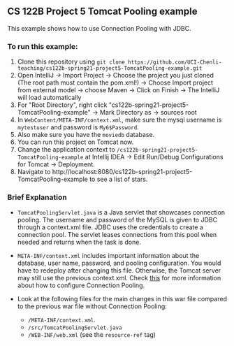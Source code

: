 ## CS 122B Project 5 Tomcat Pooling example

This example shows how to use Connection Pooling with JDBC.

### To run this example: 
1. Clone this repository using `git clone https://github.com/UCI-Chenli-teaching/cs122b-spring21-project5-TomcatPooling-example.git`
2. Open IntelliJ -> Import Project -> Choose the project you just cloned (The root path must contain the pom.xml!) -> Choose Import project from external model -> choose Maven -> Click on Finish -> The IntelliJ will load automatically
3. For "Root Directory", right click "cs122b-spring21-project5-TomcatPooling-example" -> Mark Directory as -> sources root
4. In `WebContent/META-INF/context.xml`, make sure the mysql username is `mytestuser` and password is `My6$Password`.
5. Also make sure you have the `moviedb` database.
6. You can run this project on Tomcat now.
7. Change the application context to `/cs122b-spring21-project5-TomcatPooling-example` at Intellij IDEA -> Edit Run/Debug Configurations for Tomcat -> Deployment.
8. Navigate to http://localhost:8080/cs122b-spring21-project5-TomcatPooling-example to see a list of stars.

### Brief Explanation
- `TomcatPoolingServlet.java` is a Java servlet that showcases connection pooling. The username and password of the MySQL is given to JDBC through a context.xml file. JDBC uses the credentials to create a connection pool. The servlet leases connections from this pool when needed and returns when the task is done.

- `META-INF/context.xml` includes important information about the database, user name, password, and pooling configuration. You would have to redeploy after changing this file. Otherwise, the Tomcat server may still use the previous context.xml. Check [this](http://tomcat.apache.org/tomcat-8.5-doc/jndi-datasource-examples-howto.html) for more information about how to configure Connection Pooling.

- Look at the following files for the main changes in this war file compared to the previous war file without Connection Pooling:
  - `/META-INF/context.xml`.
  - `/src/TomcatPoolingServlet.java`
  - `/WEB-INF/web.xml` (see the `resource-ref` tag)

